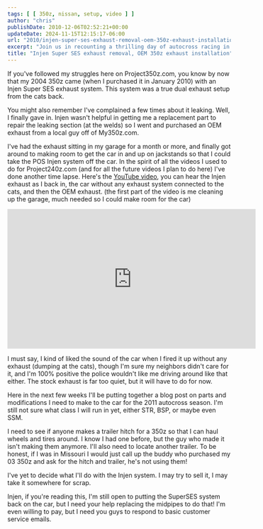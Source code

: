 ```yaml
---
tags: [ [ 350z, nissan, setup, video ] ]
author: "chris"
publishDate: 2010-12-06T02:52:21+00:00
updateDate: 2024-11-15T12:15:17-06:00
url: "2010/injen-super-ses-exhaust-removal-oem-350z-exhaust-installation"
excerpt: "Join us in recounting a thrilling day of autocross racing in California, including course walk-throughs, heat runs, and personal insights."
title: "Injen Super SES exhaust removal, OEM 350z exhaust installation"
---
```


If you've followed my struggles here on Project350z.com, you know by now that my 2004 350z came (when I purchased it in January 2010) with an Injen Super SES exhaust system. This system was a true dual exhaust setup from the cats back.

You might also remember I've complained a few times about it leaking. Well, I finally gave in. Injen wasn't helpful in getting me a replacement part to repair the leaking section (at the welds) so I went and purchased an OEM exhaust from a local guy off of My350z.com.

I've had the exhaust sitting in my garage for a month or more, and finally got around to making room to get the car in and up on jackstands so that I could take the POS Injen system off the car. In the spirit of all the videos I used to do for Project240z.com (and for all the future videos I plan to do here) I've done another time lapse. Here's the [YouTube video](https://www.youtube.com/watch?v=uulSUF6BUVk), you can hear the Injen exhaust as I back in, the car without any exhaust system connected to the cats, and then the OEM exhaust. (the first part of the video is me cleaning up the garage, much needed so I could make room for the car)

<iframe width="560" height="315" src="https://www.youtube.com/embed/uulSUF6BUVk?si=FkEr-dHj8J92mDvJ" title="YouTube video player" frameborder="0" allow="accelerometer; autoplay; clipboard-write; encrypted-media; gyroscope; picture-in-picture; web-share" referrerpolicy="strict-origin-when-cross-origin" allowfullscreen></iframe>

I must say, I kind of liked the sound of the car when I fired it up without any exhaust (dumping at the cats), though I'm sure my neighbors didn't care for it, and I'm 100% positive the police wouldn't like me driving around like that either. The stock exhaust is far too quiet, but it will have to do for now.

Here in the next few weeks I'll be putting together a blog post on parts and modifications I need to make to the car for the 2011 autocross season. I'm still not sure what class I will run in yet, either STR, BSP, or maybe even SSM.

I need to see if anyone makes a trailer hitch for a 350z so that I can haul wheels and tires around. I know I had one before, but the guy who made it isn't making them anymore. I'll also need to locate another trailer. To be honest, if I was in Missouri I would just call up the buddy who purchased my 03 350z and ask for the hitch and trailer, he's not using them!

I've yet to decide what I'll do with the Injen system. I may try to sell it, I may take it somewhere for scrap.

Injen, if you're reading this, I'm still open to putting the SuperSES system back on the car, but I need your help replacing the midpipes to do that! I'm even willing to pay, but I need you guys to respond to basic customer service emails.
